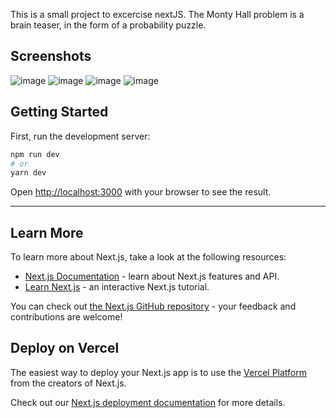 This is a small project to excercise nextJS. 
The Monty Hall problem is a brain teaser, in the form of a probability puzzle.

## Screenshots 

![image](https://user-images.githubusercontent.com/33518981/202148460-6190b887-621a-41bd-85b3-9f85cf1d9c01.png)
![image](https://user-images.githubusercontent.com/33518981/202148018-ad2500a9-0ce0-4913-86ae-1b5705cf10e7.png)
![image](https://user-images.githubusercontent.com/33518981/202148090-5a1e23af-6fef-4976-9757-824f6861af18.png)
![image](https://user-images.githubusercontent.com/33518981/202147786-e64d55d4-b279-43c5-9673-e365d15c5333.png)


## Getting Started
First, run the development server:

```bash
npm run dev
# or
yarn dev
```

Open [http://localhost:3000](http://localhost:3000) with your browser to see the result.

________________________________________________________________________________________________________



## Learn More

To learn more about Next.js, take a look at the following resources:

- [Next.js Documentation](https://nextjs.org/docs) - learn about Next.js features and API.
- [Learn Next.js](https://nextjs.org/learn) - an interactive Next.js tutorial.

You can check out [the Next.js GitHub repository](https://github.com/vercel/next.js/) - your feedback and contributions are welcome!

## Deploy on Vercel

The easiest way to deploy your Next.js app is to use the [Vercel Platform](https://vercel.com/new?utm_medium=default-template&filter=next.js&utm_source=create-next-app&utm_campaign=create-next-app-readme) from the creators of Next.js.

Check out our [Next.js deployment documentation](https://nextjs.org/docs/deployment) for more details.
